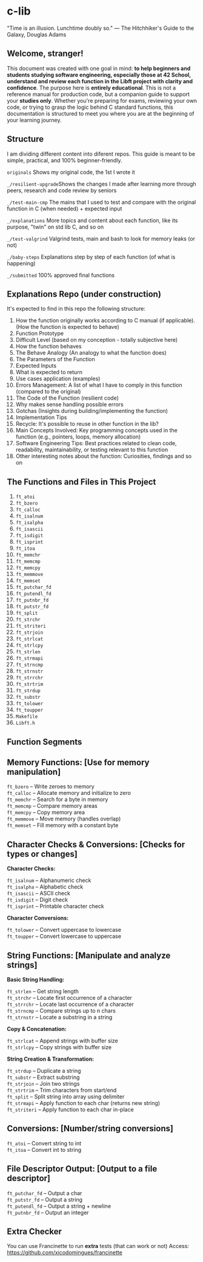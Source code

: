 # c-lib

"Time is an illusion. Lunchtime doubly so."
— The Hitchhiker's Guide to the Galaxy, Douglas Adams

## Welcome, stranger! 

This document was created with one goal in mind: **to help beginners and students studying software engineering, especially those at 42 School, understand and review each function in the Libft project with clarity and confidence**. The purpose here is **entirely educational**. This is not a reference manual for production code, but a companion guide to support your **studies only**. Whether you're preparing for exams, reviewing your own code, or trying to grasp the logic behind C standard functions, this documentation is structured to meet you where you are at the beginning of your learning journey.

## Structure

I am dividing different content into diferent repos. This guide is meant to be simple, practical, and 100% beginner-friendly. 

`originals` Shows my original code, the 1st I wrote it 

`_/resilient-upgrade`Shows the changes I made after learning more through peers, research and code review by seniors 

`_/test-main-cmp` The mains that I used to test and compare with the original function in C (when needed) + expected input 

`_/explanations` More topics and content about each function, like its purpose, "twin" on std lib C, and so on 

`_/test-valgrind` Valgrind tests, main and bash to look for memory leaks (or not) 

`_/baby-steps` Explanations step by step of each function (of what is happening) 

`_/submitted` 100% approved final functions 


## Explanations Repo (under construction)

It's expected to find in this repo the following structure:  

1) How the function originally works according to C manual (if applicable). (How the function is expected to behave)
2) Function Prototype
3) Difficult Level (based on my conception - totally subjective here)
4) How the function behaves
5) The Behave Analogy (An analogy to what the function does) 
6) The Parameters of the Function
7) Expected Inputs 
8) What is expected to return
9) Use cases application (examples)
10) Errors Management: A list of what I have to comply in this function (compared to the original)
11) The Code of the Function (resilient code)
12) Why makes sense handling possible errors
13) Gotchas (Insights during building/implementing the function)
14) Implementation Tips
15) Recycle: It's possible to reuse in other function in the lib?
16) Main Concepts Involved: Key programming concepts used in the function (e.g., pointers, loops, memory allocation)
17) Software Engineering Tips: Best practices related to clean code, readability, maintainability, or testing relevant to this function
18) Other interesting notes about the function: Curiosities, findings and so on  


## The Functions and Files in This Project 

1) `ft_atoi`  
2) `ft_bzero`  
3) `ft_calloc`  
4) `ft_isalnum`  
5) `ft_isalpha`  
6) `ft_isascii`  
7) `ft_isdigit`  
8) `ft_isprint`  
9) `ft_itoa`  
10) `ft_memchr` 
11) `ft_memcmp`
12) `ft_memcpy`
13) `ft_memmove`
14) `ft_memset`
15) `ft_putchar_fd`
16) `ft_putendl_fd`
17) `ft_putnbr_fd`
18) `ft_putstr_fd`
19) `ft_split`
20) `ft_strchr`
21) `ft_striteri`
22) `ft_strjoin`
23) `ft_strlcat`
24) `ft_strlcpy`
25) `ft_strlen`
26) `ft_strmapi`
27) `ft_strncmp`
28) `ft_strnstr`
29) `ft_strrchr`
30) `ft_strtrim`
31) `ft_strdup`
32) `ft_substr`
33) `ft_tolower`
34) `ft_toupper`
35) `Makefile`
36) `Libft.h`

## Function Segments 

## Memory Functions: [Use for memory manipulation]

`ft_bzero` – Write zeroes to memory  
`ft_calloc` – Allocate memory and initialize to zero  
`ft_memchr` – Search for a byte in memory  
`ft_memcmp` – Compare memory areas  
`ft_memcpy` – Copy memory area  
`ft_memmove` – Move memory (handles overlap)  
`ft_memset` – Fill memory with a constant byte  

## Character Checks & Conversions: [Checks for types or changes]

**Character Checks:**  

`ft_isalnum` – Alphanumeric check  
`ft_isalpha` – Alphabetic check  
`ft_isascii` – ASCII check  
`ft_isdigit` – Digit check  
`ft_isprint` – Printable character check  

**Character Conversions:**  

`ft_tolower` – Convert uppercase to lowercase  
`ft_toupper` – Convert lowercase to uppercase  

## String Functions: [Manipulate and analyze strings]

**Basic String Handling:**  

`ft_strlen` – Get string length  
`ft_strchr` – Locate first occurrence of a character  
`ft_strrchr` – Locate last occurrence of a character  
`ft_strncmp` – Compare strings up to n chars  
`ft_strnstr` – Locate a substring in a string  

**Copy & Concatenation:**  

`ft_strlcat` – Append strings with buffer size  
`ft_strlcpy` – Copy strings with buffer size  

**String Creation & Transformation:**  

`ft_strdup` – Duplicate a string  
`ft_substr` – Extract substring  
`ft_strjoin` – Join two strings  
`ft_strtrim` – Trim characters from start/end  
`ft_split` – Split string into array using delimiter  
`ft_strmapi` – Apply function to each char (returns new string)  
`ft_striteri` – Apply function to each char in-place  

## Conversions: [Number/string conversions]

`ft_atoi` – Convert string to int  
`ft_itoa` – Convert int to string  

## File Descriptor Output: [Output to a file descriptor]

`ft_putchar_fd` – Output a char  
`ft_putstr_fd` – Output a string  
`ft_putendl_fd` – Output a string + newline  
`ft_putnbr_fd` – Output an integer  

## Extra Checker 

You can use Francinette to run **extra** tests (that can work or not) 
Access: https://github.com/xicodomingues/francinette

